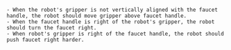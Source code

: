 
    - When the robot's gripper is not vertically aligned with the faucet handle, the robot should move gripper above faucet handle.
    - When the faucet handle is right of the robot's gripper, the robot should turn the faucet right.
    - When robot's gripper is right of the faucet handle, the robot should push faucet right harder.